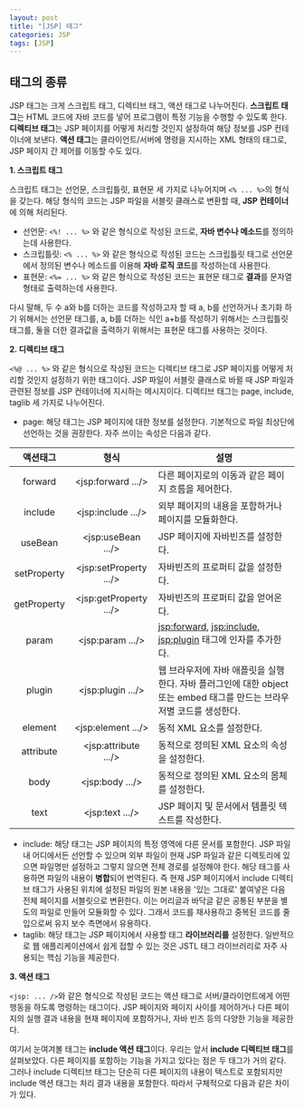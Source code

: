 ```yaml
---
layout: post
title: "[JSP] 태그" 
categories: JSP
tags: [JSP]
---
```


## **태그의 종류**  
  
  
 JSP 태그는 크게 스크립트 태그, 디렉티브 태그, 액션 태그로 나누어진다. **스크립트 태그**는 HTML 코드에 자바 코드를 넣어 프로그램이 특정 기능을 수행할 수 있도록 한다. **디렉티브 태그**는 JSP 페이지를 어떻게 처리할 것인지 설정하여 해당 정보를 JSP 컨테이너에 보낸다. **액션 태그**는 클라이언트/서버에 명령을 지시하는 XML 형태의 태그로, JSP 페이지 간 제어를 이동할 수도 있다.  

**1. 스크립트 태그**

스크립트 태그는 선언문, 스크립틀릿, 표현문 세 가지로 나누어지며 `<% ... %>`의 형식을 갖는다. 해당 형식의 코드는 JSP 파일을 서블릿 클래스로 변환할 때, **JSP 컨테이너**에 의해 처리된다.

- 선언문: `<%! ... %>` 와 같은 형식으로 작성된 코드로, **자바 변수나 메소드**를 정의하는데 사용한다.
- 스크립틀릿: `<% ... %>` 와 같은 형식으로 작성된 코드는 스크립틀릿 태그로 선언문에서 정의된 변수나 메소드를 이용해 **자바 로직 코드**를 작성하는데 사용한다.
- 표현문: `<%= ... %>` 와 같은 형식으로 작성된 코드는 표현문 태그로 **결과**를 문자열 형태로 출력하는데 사용한다.  

다시 말해, 두 수 a와 b를 더하는 코드를 작성하고자 할 때 a, b를 선언하거나 초기화 하기 위해서는 선언문 태그를, a, b를 더하는 식인 a+b를 작성하기 위해서는 스크립틀릿 태그를, 둘을 더한 결과값을 출력하기 위해서는 표현문 태그를 사용하는 것이다.


**2. 디렉티브 태그**

`<%@ ... %>` 와 같은 형식으로 작성된 코드는 디렉티브 태그로 JSP 페이지를 어떻게 처리할 것인지 설정하기 위한 태그이다. JSP 파일이 서블릿 클래스로 바뀔 때 JSP 파일과 관련된 정보를 JSP 컨테이너에 지시하는 메시지이다. 디렉티브 태그는 page, include, taglib 세 가지로 나누어진다.

- page: 해당 태그는 JSP 페이지에 대한 정보를 설정한다. 기본적으로 파일 최상단에 선언하는 것을 권장한다. 자주 쓰이는 속성은 다음과 같다.
 
|액션태그|형식|설명|
|:---:|:---:|---|
|forward|<jsp:forward .../>|다른 페이지로의 이동과 같은 페이지 흐름을 제어한다.|
|include|<jsp:include .../>|외부 페이지의 내용을 포함하거나 페이지를 모듈화한다.|
|useBean|<jsp:useBean .../>|JSP 페이지에 자바빈즈를 설정한다.|
|setProperty|<jsp:setProperty .../>|자바빈즈의 프로퍼티 값을 설정한다.|
|getProperty|<jsp:getProperty .../>|자바빈즈의 프로퍼티 값을 얻어온다.|
|param|<jsp:param .../>|<jsp:forward>, <jsp:include>, <jsp:plugin> 태그에 인자를 추가한다.|
|plugin|<jsp:plugin .../>|웹 브라우저에 자바 애플릿을 실행한다. 자바 플러그인에 대한 object 또는 embed 태그를 만드는 브라우저별 코드를 생성한다.|
|element|<jsp:element .../>|동적 XML 요소를 설정한다.|
|attribute|<jsp:attribute .../>|동적으로 정의된 XML 요소의 속성을 설정한다.|
|body|<jsp:body .../>|동적으로 정의된 XML 요소의 몸체를 설정한다.|
|text|<jsp:text .../>|JSP 페이지 및 문서에서 템플릿 텍스트를 작성한다.|  

- include: 해당 태그는 JSP 페이지의 특정 영역에 다른 문서를 포함한다. JSP 파일 내 어디에서든 선언할 수 있으며 외부 파일이 현재 JSP 파일과 같은 디렉토리에 있으면 파일명만 설정하고 그렇지 않으면 전체 경로를 설정해야 한다. 해당 태그를 사용하면 파일의 내용이 **병합**되어 번역된다. 즉 현재 JSP 페이지에서 include 디렉티브 태그가 사용된 위치에 설정된 파일의 원본 내용을 '있는 그대로' 붙여넣은 다음 전체 페이지를 서블릿으로 변환한다. 이는 머리글과 바닥글 같은 공통된 부분을 별도의 파일로 만들어 모듈화할 수 있다. 그래서 코드를 재사용하고 중복된 코드를 줄입으로써 유지 보수 측면에서 유용하다.
- taglib: 해당 태그는 JSP 페이지에서 사용할 태그 **라이브러리를** 설정한다. 일반적으로 웹 애플리케이션에서 쉽게 접할 수 있는 것은 JSTL 태그 라이브러리로 자주 사용되는 핵심 기능을 제공한다.

 
**3. 액션 태그**
  
`<jsp: ... />`와 같은 형식으로 작성된 코드는 액션 태그로 서버/클라이언트에게 어떤 행동을 하도록 명령하는 태그이다. JSP 페이지와 페이지 사이를 제어하거나 다른 페이지의 실행 결과 내용을 현재 페이지에 포함하거나, 자바 빈즈 등의 다양한 기능을 제공한다. 


여기서 눈여겨볼 태그는 **include 액션 태그**이다. 우리는 앞서 **include 디렉티브 태그**를 살펴보았다. 다른 페이지를 포함하는 기능을 가지고 있다는 점은 두 태그가 거의 같다. 그러나 include 디렉티브 태그는 단순히 다른 페이지의 내용이 텍스트로 포함되지만 include 액션 태그는 처리 결과 내용을 포함한다. 따라서 구체적으로 다음과 같은 차이가 있다.

